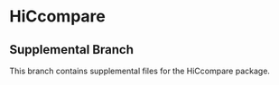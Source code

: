 # HiCcompare
## Supplemental Branch

This branch contains supplemental files for the HiCcompare package.